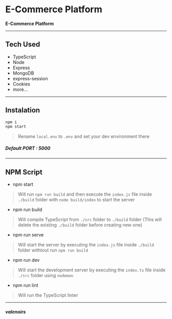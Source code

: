 # E-Commerce Platform
**E-Commerce Platform**

---

## Tech Used
- TypeScript
- Node
- Express
- MongoDB
- express-session
- Cookies
- more...

---

## Instalation

```js
npm i
npm start
```

> Rename `local.env` to `.env` and set your dev environment there

##### Default PORT : 5000

---

## NPM Script
- npm start

> Will run `npm run build` and then execute the `index.js` file inside `./build` folder with `node build/index` to start the server

- npm run build

> Will compile TypeScript from `./src` folder to `./build` folder (This will delete the existing `./build` folder before creating new one)

- npm run serve

> Will start the server by executing the `index.js` file inside `./build` folder withtout run `npm run build`

- npm run dev

> Will start the development server by executing the `index.ts` file inside `./src` folder using `nodemon`

- npm run lint

> Will run the TypeScript linter

---

##### _valenoirs_
